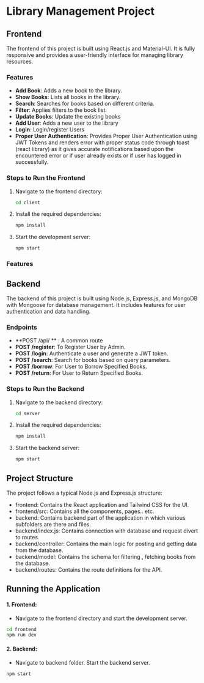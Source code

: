 # Library Management Project

## Frontend
The frontend of this project is built using React.js and Material-UI. It is fully responsive and provides a user-friendly interface for managing library resources.

### Features
- **Add Book**: Adds a new book to the library.
- **Show Books**: Lists all books in the library.
- **Search**: Searches for books based on different criteria.
- **Filter**: Applies filters to the book list.
- **Update Books**: Update the existing books
- **Add User**: Adds a new user to the library
- **Login**: Login/register Users
- **Proper User Authentication**: Provides Proper User Authentication using JWT Tokens and renders error with proper status code through toast (react library) as it gives accurate           notifications based upon the encountered error or if user already exists or if user has logged in successfully.


### Steps to Run the Frontend
1. Navigate to the frontend directory:
    ```bash
    cd client
    ```
2. Install the required dependencies:
    ```bash
    npm install
    ```
3. Start the development server:
    ```bash
    npm start
    ```
    
### Features

## Backend
The backend of this project is built using Node.js, Express.js, and MongoDB with Mongoose for database management. It includes features for user authentication and data handling.

### Endpoints
- **POST /api/ ** : A common route
- **POST /register**: To Register User by Admin.
- **POST /login**: Authenticate a user and generate a JWT token.
- **POST /search**: Search for books based on query parameters.
- **POST /borrow**: For User to Borrow Specified Books.
- **POST /return**: For User to Return Specified Books.

### Steps to Run the Backend
1. Navigate to the backend directory:
    ```bash
    cd server
    ```
2. Install the required dependencies:
    ```bash
    npm install
    ```
3. Start the backend server:
    ```bash
    npm start
    ```

## Project Structure
The project follows a typical Node.js and Express.js structure:

- frontend: Contains the React application and Tailwind CSS for the UI.
- frontend/src: Contains all the components, pages.. etc.
- backend: Contains backend part of the application in which various subfolders are there and files.
- backend/index.js: Contains connection with database and request divert to routes.
- backend/controller: Contains the main logic for posting and getting data from the database.
- backend/model: Contains the schema for filtering , fetching books from the database.
- backend/routes: Contains the route definitions for the API.


## Running the Application
#### 1. Frontend:<br>
- Navigate to the frontend directory and start the development server.
```bash
cd frontend
npm run dev
```
#### 2. Backend:<br>
- Navigate to backend folder. Start the backend server.
```bash
npm start
```
